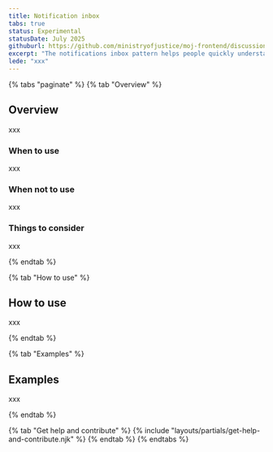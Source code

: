 ```yaml
---
title: Notification inbox
tabs: true
status: Experimental
statusDate: July 2025
githuburl: https://github.com/ministryofjustice/moj-frontend/discussions/1600
excerpt: "The notifications inbox pattern helps people quickly understand what the notification badge relates to."
lede: "xxx"
---
```


{% tabs "paginate" %}
{% tab "Overview" %}

## Overview

xxx

### When to use

xxx

### When not to use

xxx

### Things to consider

xxx

{% endtab %}

{% tab "How to use" %}

## How to use

xxx

{% endtab %}

{% tab "Examples" %}

## Examples

xxx

{% endtab %}

{% tab "Get help and contribute" %}
{% include "layouts/partials/get-help-and-contribute.njk" %}
{% endtab %}
{% endtabs %}